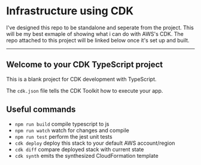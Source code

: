 # Infrastructure using CDK

I've designed this repo to be standalone and seperate from the project. This will be my best exmaple of showing what i can do with AWS's CDK. The repo attached to this project will be linked below once it's set up and built.

---

## Welcome to your CDK TypeScript project

This is a blank project for CDK development with TypeScript.

The `cdk.json` file tells the CDK Toolkit how to execute your app.

## Useful commands

- `npm run build` compile typescript to js
- `npm run watch` watch for changes and compile
- `npm run test` perform the jest unit tests
- `cdk deploy` deploy this stack to your default AWS account/region
- `cdk diff` compare deployed stack with current state
- `cdk synth` emits the synthesized CloudFormation template
